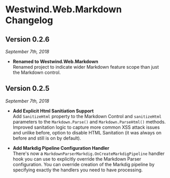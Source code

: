 # Westwind.Web.Markdown Changelog

## Version 0.2.6
*September 7th, 2018*

* **Renamed to Westwind.Web.Markdown**  
Renamed project to indicate wider Markdown feature scope than just the Markdown control.


## Version 0.2.5
*September 7th, 2018*

* **Add Explicit Html Sanitiation Support**  
Add `SanitizeHtml` property to the Markdown Control and `sanitizeHtml` parameters to the `Markdown.Parse()` and `Markdown.ParseHtml()` methods. Improved sanitation logic to capture more common XSS attack issues and unlike before, option to disable HTML Sanitation (it was always on before and still is on by default).

* **Add Markdig Pipeline Configuration Handler**  
There's now a `MarkdownParserMarkdig.OnCreateMarkdigPipeline` handler hook you can use to explicitly override the Markdown Parser configuration. You can override creation of the Markdig pipeline by specifying exactly the handlers you need to have processing.